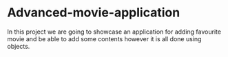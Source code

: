 # Advanced-movie-application
In this project we are going to showcase an application for adding favourite movie and be able to add some contents however it is all done using objects.
